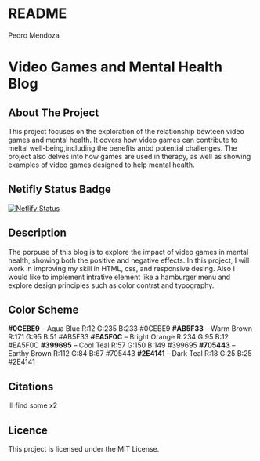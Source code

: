 # README



Pedro Mendoza 

# Video Games and Mental Health Blog 
## About The Project
This project focuses on the exploration of the relationship bewteen video games and mental health. It covers how video games can contribute to meltal well-being,including the benefits anbd potential challenges. The project also delves into how games are used in therapy, as well as showing examples of video games designed to help mental health. 

## Netifly Status Badge 
[![Netlify Status](https://api.netlify.com/api/v1/badges/34ac5ad2-aaf2-4c36-9c7d-3d717b818eb7/deploy-status)](https://app.netlify.com/sites/pedromendoza-aboutme/deploys)

## Description 
The porpuse of this blog is to explore the impact of video games in mental health, showing both the positive and negative effects. In this project, I will work in improving my skill in HTML, css, and responsive desing. Also I would like to implement intrative element like a hamburger menu and explore design principles such as color contrst and typography. 

## Color Scheme
**#0CEBE9** – Aqua Blue R:12 G:235 B:233 #0CEBE9
**#AB5F33** – Warm Brown R:171 G:95 B:51 #AB5F33
**#EA5F0C** – Bright Orange R:234 G:95 B:12 #EA5F0C
**#399695** – Cool Teal R:57 G:150 B:149 #399695
**#705443** – Earthy Brown R:112 G:84 B:67 #705443
**#2E4141** – Dark Teal R:18 G:25 B:25 #2E4141

## Citations 
Ill find some 
x2

## Licence
This project is licensed under the MIT License.